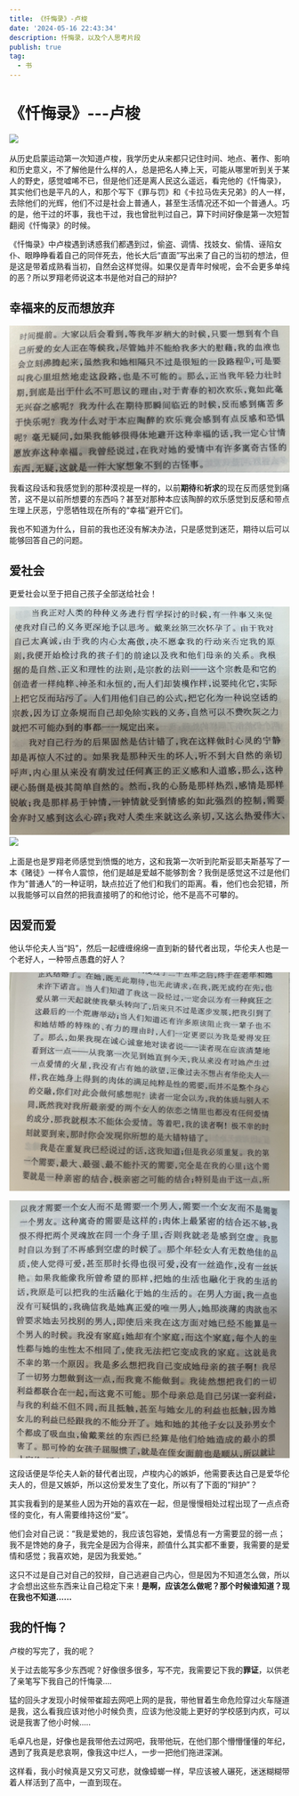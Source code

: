 ```yaml
---
title: 《忏悔录》-卢梭
date: '2024-05-16 22:43:34'
description: 忏悔录，以及个人思考片段
publish: true
tag:
  - 书
---
```

# 《忏悔录》---卢梭
![](../../images/9aa789ae06315920ee13105b3f8f7cb8.png)



从历史启蒙运动第一次知道卢梭，我学历史从来都只记住时间、地点、著作、影响和历史意义，不了解他是什么样的人，总是把名人捧上天，可能从哪里听到关于某人的野史，感觉嘘唏不已，但是他们还是离人民这么遥远，看完他的《忏悔录》，其实他们也是平凡的人，和那个写下《罪与罚》和《卡拉马佐夫兄弟》的人一样，去除他们的光辉，他们不过是社会上普通人，甚至生活情况还不如一个普通人。巧的是，他干过的坏事，我也干过，我也曾批判过自己，算下时间好像是第一次短暂翻阅《忏悔录》的时候。



《忏悔录》中卢梭遇到诱惑我们都遇到过，偷盗、调情、找妓女、偷情、诬陷女仆、眼睁睁看着自己的同伴死去，他长大后“直面”写出来了自己的当初的想法，但是这是带着成熟看当初，自然会这样觉得。如果仅是青年时候呢，会不会更多单纯的恶？所以罗翔老师说这本书是他对自己的辩护?

## 幸福来的反而想放弃
![](../../images/03039e69e1489c8d709e312480a4fe28.png)



我看这段话和我感觉到的那种漠视是一样的，以前**期待**和**祈求**的现在反而感觉到痛苦，这不是以前所想要的东西吗？甚至对那种本应该陶醉的欢乐感觉到反感和带点生理上厌恶，宁愿牺牲现在所有的“幸福”避开它们。



我也不知道为什么，目前的我也还没有解决办法，只是感觉到迷茫，期待以后可以能够回答自己的问题。



## 爱社会
更爱社会以至于把自己孩子全部送给社会！



![](../../images/39f9056f87770fdc97d7919e10ee3337.png)![](https://cdn.nlark.com/yuque/0/2024/png/1663432/1715849870704-7de0e736-a239-48f3-81d3-cca8a6b637e7.png)



上面是也是罗翔老师感觉到愤慨的地方，这和我第一次听到陀斯妥耶夫斯基写了一本《赌徒》一样令人震惊，他们是越是爱越不能够割舍？我倒是感觉这不过是他们作为“普通人”的一种证明，缺点拉近了他们和我们的距离。看，他们也会犯错，所以我能够可以自然的把我直接明了的和他讨论，他不是高不可攀的。



## 因爱而爱
他认华伦夫人当“妈”，然后一起缠缠绵绵一直到新的替代者出现，华伦夫人也是一个老好人，一种带点愚蠢的好人？

![](../../images/2179f73603d319ea5ca048dbda04063d.png)

![](../../images/f99de2331fc3be02a6c3e8c0fa5d1cd3.png)



这段话便是华伦夫人新的替代者出现，卢梭内心的嫉妒，他需要表达自己是爱华伦夫人的，但是又嫉妒，所以这份爱发生了变化，所以有了下面的“辩护”？



其实我看到的是某些人因为开始的喜欢在一起，但是慢慢相处过程出现了一点点奇怪的变化，有人需要维持这份“爱”。



他们会对自己说：“我是爱她的，我应该包容她，爱情总有一方需要显的弱一点；我不是馋她的身子，我完全是因为合得来，颜值什么其实都不重要，我需要的是爱情和感觉；我喜欢她，是因为我爱她。”



这只不过是自己对自己的狡辩，自己逃避自己内心，但是因为不知道怎么做，所以才会想出这些东西来让自己稳定下来！**是啊，应该怎么做呢？那个时候谁知道？现在我也不知道......**



## 我的忏悔？
卢梭的写完了，我的呢？



关于过去能写多少东西呢？好像很多很多，写不完，我需要记下我的**罪证**，以供老了亲笔写下我自己的忏悔录....



猛的回头才发现小时候带崔超去网吧上网的是我，带他冒着生命危险穿过火车隧道是我，这么看我应该对他小时候负责，应该为他没能上更好的学校感到内疚，可以说是我害了他小时候.....



毛卓凡也是，好像也是我带他去过网吧，我带他玩，在他们那个懵懵懂懂的年纪，遇到了我真是悲哀啊，像我这中烂人，一步一把他们拖进深渊。



这样看，我小时候真是又穷又可悲，就像蟑螂一样，早应该被人碾死，迷迷糊糊带着人样活到了高中，一直到现在。





